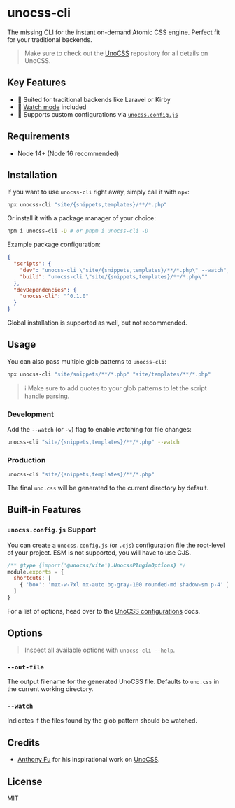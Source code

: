 # unocss-cli

The missing CLI for the instant on-demand Atomic CSS engine. Perfect fit for your traditional backends.

> Make sure to check out the [UnoCSS](https://github.com/antfu/unocss) repository for all details on UnoCSS.

## Key Features

- 🍱 Suited for traditional backends like Laravel or Kirby
- 👀 [Watch mode](#watch) included
- 🔌 Supports custom configurations via [`unocss.config.js`](#unocssconfigjs-support)

## Requirements

- Node 14+ (Node 16 recommended)

## Installation

If you want to use `unocss-cli` right away, simply call it with `npx`:

```bash
npx unocss-cli "site/{snippets,templates}/**/*.php"
```

Or install it with a package manager of your choice:

```bash
npm i unocss-cli -D # or pnpm i unocss-cli -D
```

Example package configuration:

```json
{
  "scripts": {
    "dev": "unocss-cli \"site/{snippets,templates}/**/*.php\" --watch",
    "build": "unocss-cli \"site/{snippets,templates}/**/*.php\""
  },
  "devDependencies": {
    "unocss-cli": "^0.1.0"
  }
}
```

Global installation is supported as well, but not recommended.

## Usage

You can also pass multiple glob patterns to `unocss-cli`:

```bash
npx unocss-cli "site/snippets/**/*.php" "site/templates/**/*.php"
```

> ℹ️ Make sure to add quotes to your glob patterns to let the script handle parsing.

### Development

Add the `--watch` (or `-w`) flag to enable watching for file changes:

```bash
unocss-cli "site/{snippets,templates}/**/*.php" --watch
```

### Production

```bash
unocss-cli "site/{snippets,templates}/**/*.php"
```

The final `uno.css` will be generated to the current directory by default.

## Built-in Features

### `unocss.config.js` Support

You can create a `unocss.config.js` (or `.cjs`) configuration file the root-level of your project. ESM is not supported, you will have to use CJS.

```js
/** @type {import('@unocss/vite').UnocssPluginOptions} */
module.exports = {
  shortcuts: [
    { 'box': 'max-w-7xl mx-auto bg-gray-100 rounded-md shadow-sm p-4' }
  ]
}
```

For a list of options, head over to the [UnoCSS configurations](https://github.com/antfu/unocss#configurations) docs.

## Options

> Inspect all available options with `unocss-cli --help`.

### `--out-file`

The output filename for the generated UnoCSS file. Defaults to `uno.css` in the current working directory.

### `--watch`

Indicates if the files found by the glob pattern should be watched.

## Credits

- [Anthony Fu](https://antfu.me) for his inspirational work on [UnoCSS](https://github.com/antfu/unocss).

## License

MIT
